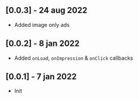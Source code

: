 ## [0.0.3] - 24 aug 2022

- Added image only ads

## [0.0.2] - 8 jan 2022

- Added `onLoad`, `onImpression` & `onClick` callbacks

## [0.0.1] - 7 jan 2022

- Init
